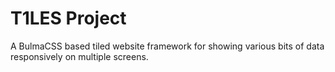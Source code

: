 # T1LES Project
A BulmaCSS based tiled website framework for showing various bits of data responsively on multiple screens.
